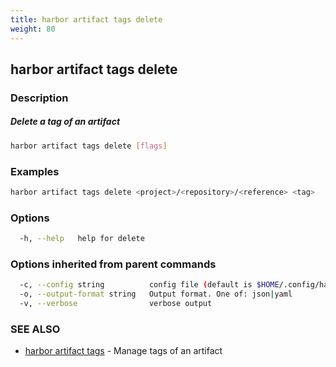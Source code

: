```yaml
---
title: harbor artifact tags delete
weight: 80
---
```

## harbor artifact tags delete

### Description

##### Delete a tag of an artifact

```sh
harbor artifact tags delete [flags]
```

### Examples

```sh
harbor artifact tags delete <project>/<repository>/<reference> <tag>
```

### Options

```sh
  -h, --help   help for delete
```

### Options inherited from parent commands

```sh
  -c, --config string          config file (default is $HOME/.config/harbor-cli/config.yaml)
  -o, --output-format string   Output format. One of: json|yaml
  -v, --verbose                verbose output
```

### SEE ALSO

* [harbor artifact tags](harbor-artifact-tags.md)	 - Manage tags of an artifact

